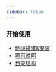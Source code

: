 ```yaml
---
sidebar: false
---
```


### 开始使用

* [环境搭建&安装](/basic/setup.md)
* [项目说明](/basic/project.md)
* [目录结构](/basic/structure.md)
